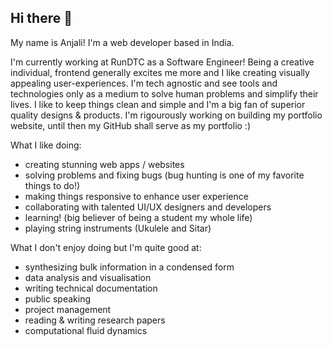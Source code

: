 ## Hi there 👋

My name is Anjali! I'm a web developer based in India. 

I'm currently working at RunDTC as a Software Engineer!
Being a creative individual, frontend generally excites me more and I like creating visually appealing user-experiences. 
I'm tech agnostic and see tools and technologies only as a medium to solve human problems and simplify their lives. 
I like to keep things clean and simple and I'm a big fan of superior quality designs & products. I'm rigourously working on building my portfolio website, until then my GitHub shall serve as my portfolio :) 

What I like doing: 
  - creating stunning web apps / websites 
  - solving problems and fixing bugs (bug hunting is one of my favorite things to do!)
  - making things responsive to enhance user experience
  - collaborating with talented UI/UX designers and developers
  - learning! (big believer of being a student my whole life)
  - playing string instruments (Ukulele and Sitar)

What I don't enjoy doing but I'm quite good at: 
  - synthesizing bulk information in a condensed form
  - data analysis and visualisation
  - writing technical documentation
  - public speaking
  - project management
  - reading & writing research papers
  - computational fluid dynamics


<!--
**chopraanjali/chopraanjali** is a ✨ _special_ ✨ repository because its `README.md` (this file) appears on your GitHub profile.

Here are some ideas to get you started:

- 🔭 I’m currently working on ...
- 🌱 I’m currently learning ...
- 👯 I’m looking to collaborate on ...
- 🤔 I’m looking for help with ...
- 💬 Ask me about ...
- 📫 How to reach me: ...
- 😄 Pronouns: ...
- ⚡ Fun fact: ...
-->
